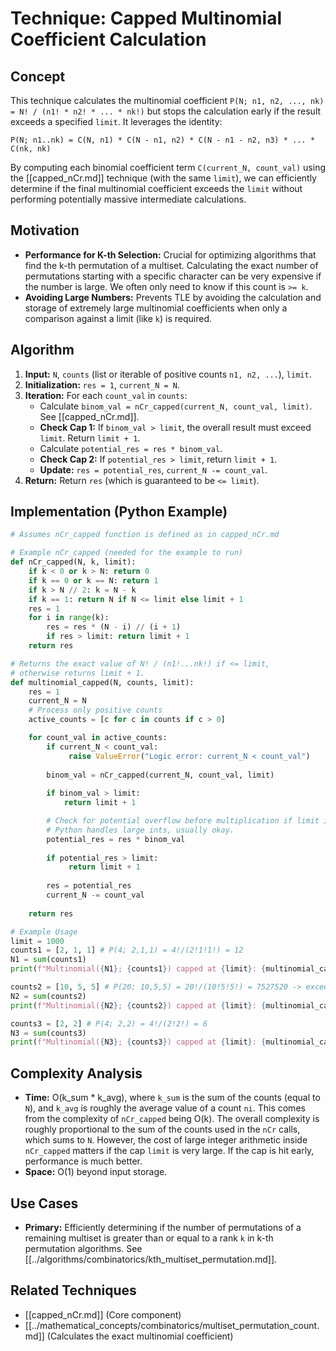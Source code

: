 # Technique: Capped Multinomial Coefficient Calculation

## Concept

This technique calculates the multinomial coefficient `P(N; n1, n2, ..., nk) = N! / (n1! * n2! * ... * nk!)` but stops the calculation early if the result exceeds a specified `limit`. It leverages the identity:

`P(N; n1..nk) = C(N, n1) * C(N - n1, n2) * C(N - n1 - n2, n3) * ... * C(nk, nk)`

By computing each binomial coefficient term `C(current_N, count_val)` using the [[capped_nCr.md]] technique (with the same `limit`), we can efficiently determine if the final multinomial coefficient exceeds the `limit` without performing potentially massive intermediate calculations.

## Motivation

*   **Performance for K-th Selection:** Crucial for optimizing algorithms that find the k-th permutation of a multiset. Calculating the exact number of permutations starting with a specific character can be very expensive if the number is large. We often only need to know if this count is `>= k`.
*   **Avoiding Large Numbers:** Prevents TLE by avoiding the calculation and storage of extremely large multinomial coefficients when only a comparison against a limit (like `k`) is required.

## Algorithm

1.  **Input:** `N`, `counts` (list or iterable of positive counts `n1, n2, ...`), `limit`.
2.  **Initialization:** `res = 1`, `current_N = N`.
3.  **Iteration:** For each `count_val` in `counts`:
    *   Calculate `binom_val = nCr_capped(current_N, count_val, limit)`. See [[capped_nCr.md]].
    *   **Check Cap 1:** If `binom_val > limit`, the overall result must exceed `limit`. Return `limit + 1`.
    *   Calculate `potential_res = res * binom_val`.
    *   **Check Cap 2:** If `potential_res > limit`, return `limit + 1`.
    *   **Update:** `res = potential_res`, `current_N -= count_val`.
4.  **Return:** Return `res` (which is guaranteed to be `<= limit`).

## Implementation (Python Example)

```python
# Assumes nCr_capped function is defined as in capped_nCr.md

# Example nCr_capped (needed for the example to run)
def nCr_capped(N, k, limit):
    if k < 0 or k > N: return 0
    if k == 0 or k == N: return 1
    if k > N // 2: k = N - k
    if k == 1: return N if N <= limit else limit + 1
    res = 1
    for i in range(k):
        res = res * (N - i) // (i + 1)
        if res > limit: return limit + 1
    return res

# Returns the exact value of N! / (n1!...nk!) if <= limit,
# otherwise returns limit + 1.
def multinomial_capped(N, counts, limit):
    res = 1
    current_N = N
    # Process only positive counts
    active_counts = [c for c in counts if c > 0]

    for count_val in active_counts:
        if current_N < count_val:
             raise ValueError("Logic error: current_N < count_val")
             
        binom_val = nCr_capped(current_N, count_val, limit)
        
        if binom_val > limit:
            return limit + 1 

        # Check for potential overflow before multiplication if limit is huge?
        # Python handles large ints, usually okay.
        potential_res = res * binom_val
        
        if potential_res > limit:
             return limit + 1
        
        res = potential_res
        current_N -= count_val
        
    return res

# Example Usage
limit = 1000
counts1 = [2, 1, 1] # P(4; 2,1,1) = 4!/(2!1!1!) = 12
N1 = sum(counts1)
print(f"Multinomial({N1}; {counts1}) capped at {limit}: {multinomial_capped(N1, counts1, limit)}") # Output: 12

counts2 = [10, 5, 5] # P(20; 10,5,5) = 20!/(10!5!5!) = 7527520 -> exceeds limit
N2 = sum(counts2)
print(f"Multinomial({N2}; {counts2}) capped at {limit}: {multinomial_capped(N2, counts2, limit)}") # Output: 1001

counts3 = [2, 2] # P(4; 2,2) = 4!/(2!2!) = 6
N3 = sum(counts3)
print(f"Multinomial({N3}; {counts3}) capped at {limit}: {multinomial_capped(N3, counts3, limit)}") # Output: 6

```

## Complexity Analysis

*   **Time:** O(k_sum * k_avg), where `k_sum` is the sum of the counts (equal to `N`), and `k_avg` is roughly the average value of a count `ni`. This comes from the complexity of `nCr_capped` being O(k). The overall complexity is roughly proportional to the sum of the counts used in the `nCr` calls, which sums to `N`. However, the cost of large integer arithmetic inside `nCr_capped` matters if the cap `limit` is very large. If the cap is hit early, performance is much better.
*   **Space:** O(1) beyond input storage.

## Use Cases

*   **Primary:** Efficiently determining if the number of permutations of a remaining multiset is greater than or equal to a rank `k` in k-th permutation algorithms. See [[../algorithms/combinatorics/kth_multiset_permutation.md]].

## Related Techniques

*   [[capped_nCr.md]] (Core component)
*   [[../mathematical_concepts/combinatorics/multiset_permutation_count.md]] (Calculates the exact multinomial coefficient)

``` 